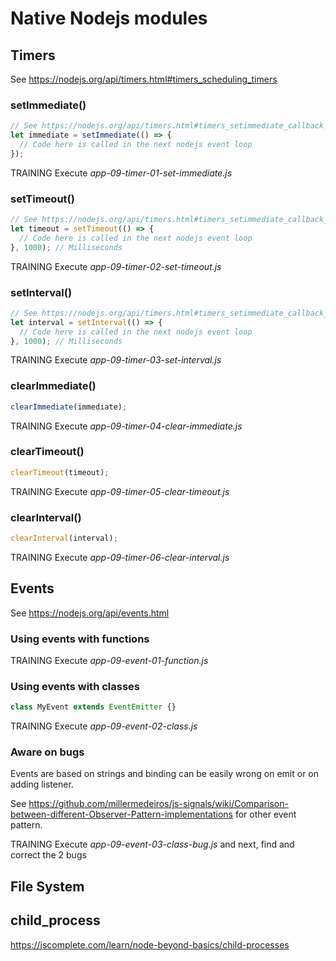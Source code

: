 # Native Nodejs modules

## Timers

See https://nodejs.org/api/timers.html#timers_scheduling_timers

### setImmediate()

```javascript
// See https://nodejs.org/api/timers.html#timers_setimmediate_callback_args
let immediate = setImmediate(() => {
  // Code here is called in the next nodejs event loop
});
```

TRAINING Execute _app-09-timer-01-set-immediate.js_

### setTimeout()

```javascript
// See https://nodejs.org/api/timers.html#timers_setimmediate_callback_args
let timeout = setTimeout(() => {
  // Code here is called in the next nodejs event loop
}, 1000); // Milliseconds
```

TRAINING Execute _app-09-timer-02-set-timeout.js_

### setInterval()

```javascript
// See https://nodejs.org/api/timers.html#timers_setimmediate_callback_args
let interval = setInterval(() => {
  // Code here is called in the next nodejs event loop
}, 1000); // Milliseconds
```

TRAINING Execute _app-09-timer-03-set-interval.js_

### clearImmediate()

```javascript
clearImmediate(immediate);
```

TRAINING Execute _app-09-timer-04-clear-immediate.js_

### clearTimeout()

```javascript
clearTimeout(timeout);
```

TRAINING Execute _app-09-timer-05-clear-timeout.js_

### clearInterval()

```javascript
clearInterval(interval);
```

TRAINING Execute _app-09-timer-06-clear-interval.js_

## Events

See https://nodejs.org/api/events.html

### Using events with functions

TRAINING Execute _app-09-event-01-function.js_

### Using events with classes

```javascript
class MyEvent extends EventEmitter {}
```

TRAINING Execute _app-09-event-02-class.js_

### Aware on bugs

Events are based on strings and binding can be easily wrong on emit or on adding listener.

See https://github.com/millermedeiros/js-signals/wiki/Comparison-between-different-Observer-Pattern-implementations for other event pattern.

TRAINING Execute _app-09-event-03-class-bug.js_ and next, find and correct the 2 bugs

## File System


## child_process

https://jscomplete.com/learn/node-beyond-basics/child-processes
